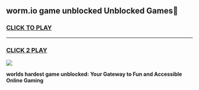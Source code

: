 
## worm.io game unblocked Unblocked Games👋
<h3>
<a href="https://premium.freeplayer.one?title=worm.io_game_unblocked&ref=16F">CLICK TO PLAY</a></h3>
<hr>

<h3>
<a href="https://premium.freeplayer.one?title=worm.io_game_unblocked&ref=16F">CLICK 2 PLAY</a>
  
</h3>

<a href="https://premium.freeplayer.one?title=worm.io_game_unblocked&ref=16F/"><img src="https://clearcache.store/games.png"></a>


**worlds hardest game unblocked: Your Gateway to Fun and Accessible Online Gaming**
